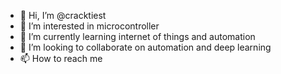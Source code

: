 - 👋 Hi, I’m @cracktiest
- 👀 I’m interested in microcontroller
- 🌱 I’m currently learning internet of things and automation
- 💞️ I’m looking to collaborate on automation and deep learning
- 📫 How to reach me 

<!---
cracktiest/cracktiest is a ✨ special ✨ repository because its `README.md` (this file) appears on your GitHub profile.
You can click the Preview link to take a look at your changes.
--->
